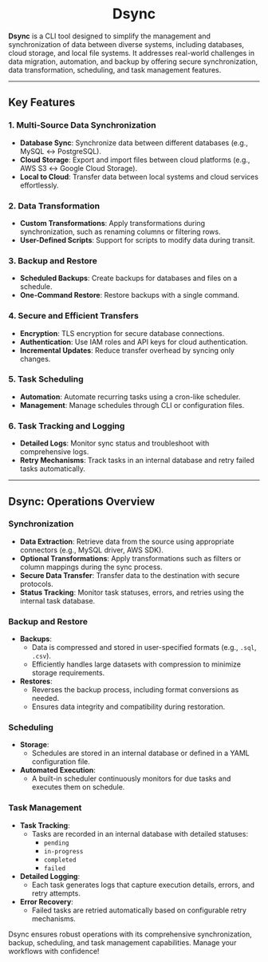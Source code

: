 <h1 align="center">
    Dsync
</h1>

**Dsync** is a CLI tool designed to simplify the management and synchronization of data between diverse systems, including databases, cloud storage, and local file systems. It addresses real-world challenges in data migration, automation, and backup by offering secure synchronization, data transformation, scheduling, and task management features.

---

## Key Features

### 1. Multi-Source Data Synchronization
- **Database Sync**: Synchronize data between different databases (e.g., MySQL ↔ PostgreSQL).
- **Cloud Storage**: Export and import files between cloud platforms (e.g., AWS S3 ↔ Google Cloud Storage).
- **Local to Cloud**: Transfer data between local systems and cloud services effortlessly.

### 2. Data Transformation
- **Custom Transformations**: Apply transformations during synchronization, such as renaming columns or filtering rows.
- **User-Defined Scripts**: Support for scripts to modify data during transit.

### 3. Backup and Restore
- **Scheduled Backups**: Create backups for databases and files on a schedule.
- **One-Command Restore**: Restore backups with a single command.

### 4. Secure and Efficient Transfers
- **Encryption**: TLS encryption for secure database connections.
- **Authentication**: Use IAM roles and API keys for cloud authentication.
- **Incremental Updates**: Reduce transfer overhead by syncing only changes.

### 5. Task Scheduling
- **Automation**: Automate recurring tasks using a cron-like scheduler.
- **Management**: Manage schedules through CLI or configuration files.

### 6. Task Tracking and Logging
- **Detailed Logs**: Monitor sync status and troubleshoot with comprehensive logs.
- **Retry Mechanisms**: Track tasks in an internal database and retry failed tasks automatically.

---

## Dsync: Operations Overview

### Synchronization
- **Data Extraction**: Retrieve data from the source using appropriate connectors (e.g., MySQL driver, AWS SDK).
- **Optional Transformations**: Apply transformations such as filters or column mappings during the sync process.
- **Secure Data Transfer**: Transfer data to the destination with secure protocols.
- **Status Tracking**: Monitor task statuses, errors, and retries using the internal task database.

### Backup and Restore
- **Backups**:
  - Data is compressed and stored in user-specified formats (e.g., `.sql`, `.csv`).
  - Efficiently handles large datasets with compression to minimize storage requirements.
- **Restores**:
  - Reverses the backup process, including format conversions as needed.
  - Ensures data integrity and compatibility during restoration.

### Scheduling
- **Storage**:
  - Schedules are stored in an internal database or defined in a YAML configuration file.
- **Automated Execution**:
  - A built-in scheduler continuously monitors for due tasks and executes them on schedule.

### Task Management
- **Task Tracking**:
  - Tasks are recorded in an internal database with detailed statuses:
    - `pending`
    - `in-progress`
    - `completed`
    - `failed`
- **Detailed Logging**:
  - Each task generates logs that capture execution details, errors, and retry attempts.
- **Error Recovery**:
  - Failed tasks are retried automatically based on configurable retry mechanisms.

Dsync ensures robust operations with its comprehensive synchronization, backup, scheduling, and task management capabilities. Manage your workflows with confidence!
